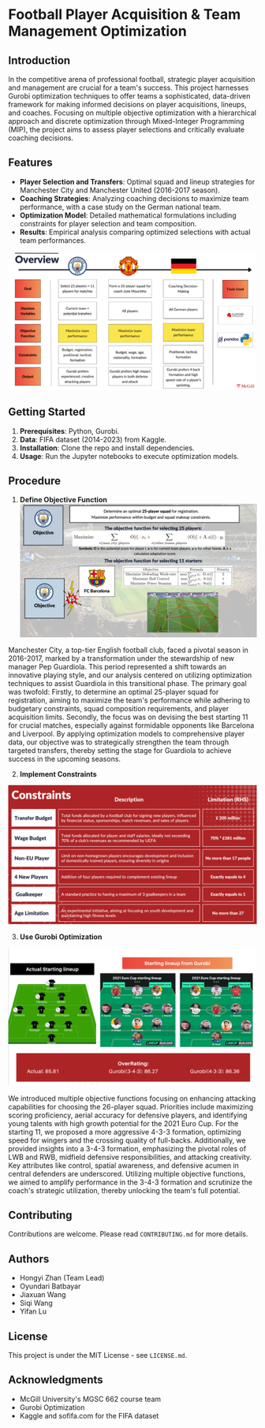 # Football Player Acquisition & Team Management Optimization

## Introduction
In the competitive arena of professional football, strategic player acquisition and management are crucial for a team's success. This project harnesses Gurobi optimization techniques to offer teams a sophisticated, data-driven framework for making informed decisions on player acquisitions, lineups, and coaches. Focusing on multiple objective optimization with a hierarchical approach and discrete optimization through Mixed-Integer Programming (MIP), the project aims to assess player selections and critically evaluate coaching decisions.


## Features
- **Player Selection and Transfers**: Optimal squad and lineup strategies for Manchester City and Manchester United (2016-2017 season).
- **Coaching Strategies**: Analyzing coaching decisions to maximize team performance, with a case study on the German national team.
- **Optimization Model**: Detailed mathematical formulations including constraints for player selection and team composition.
- **Results**: Empirical analysis comparing optimized selections with actual team performances.

![Team Optimization](s1.png "Team Optimization Strategy")

## Getting Started
1. **Prerequisites**: Python, Gurobi.
2. **Data**: FIFA dataset (2014-2023) from Kaggle.
3. **Installation**: Clone the repo and install dependencies.
4. **Usage**: Run the Jupyter notebooks to execute optimization models.

## Procedure
1. **Define Objective Function**
![Team Optimization](s2.png "objective")

Manchester City, a top-tier English football club, faced a pivotal season in 2016-2017, marked by a transformation under the stewardship of new manager Pep Guardiola. This period represented a shift towards an innovative playing style, and our analysis centered on utilizing optimization techniques to assist Guardiola in this transitional phase. The primary goal was twofold: Firstly, to determine an optimal 25-player squad for registration, aiming to maximize the team's performance while adhering to budgetary constraints, squad composition requirements, and player acquisition limits. Secondly, the focus was on devising the best starting 11 for crucial matches, especially against formidable opponents like Barcelona and Liverpool. By applying optimization models to comprehensive player data, our objective was to strategically strengthen the team through targeted transfers, thereby setting the stage for Guardiola to achieve success in the upcoming seasons.

2. **Implement Constraints**

![Team Optimization](s3.png "Team Optimization Strategy")

3. **Use Gurobi Optimization**

![Team Optimization](s4.png "Team Optimization Strategy")

We introduced multiple objective functions focusing on enhancing attacking capabilities for choosing the 26-player squad. Priorities include maximizing scoring proficiency, aerial accuracy for defensive players, and identifying young talents with high growth potential for the 2021 Euro Cup. For the starting 11, we proposed a more aggressive 4-3-3 formation, optimizing speed for wingers and the crossing quality of full-backs. Additionally, we provided insights into a 3-4-3 formation, emphasizing the pivotal roles of LWB and RWB, midfield defensive responsibilities, and attacking creativity. Key attributes like control, spatial awareness, and defensive acumen in central defenders are underscored. Utilizing multiple objective functions, we aimed to amplify performance in the 3-4-3 formation and scrutinize the coach's strategic utilization, thereby unlocking the team's full potential.

## Contributing
Contributions are welcome. Please read `CONTRIBUTING.md` for more details.

## Authors
- Hongyi Zhan (Team Lead)
- Oyundari Batbayar
- Jiaxuan Wang
- Siqi Wang
- Yifan Lu

## License
This project is under the MIT License - see `LICENSE.md`.

## Acknowledgments
- McGill University's MGSC 662 course team
- Gurobi Optimization
- Kaggle and sofifa.com for the FIFA dataset
